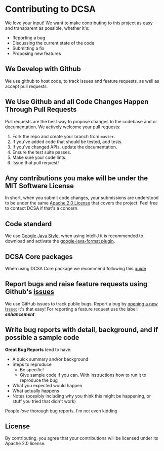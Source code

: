 # Contributing to DCSA
We love your input! We want to make contributing to this project as easy and transparent as possible, whether it's:

- Reporting a bug
- Discussing the current state of the code
- Submitting a fix
- Proposing new features


## We Develop with Github
We use github to host code, to track issues and feature requests, as well as accept pull requests.

## We Use Github and all Code Changes Happen Through Pull Requests
Pull requests are the best way to propose changes to the codebase and or documentation.
We actively welcome your pull requests:

1. Fork the repo and create your branch from `master`.
2. If you've added code that should be tested, add tests.
3. If you've changed APIs, update the documentation.
4. Ensure the test suite passes.
5. Make sure your code lints.
6. Issue that pull request!


## Any contributions you make will be under the MIT Software License
In short, when you submit code changes, your submissions are understood to be under the same [Apache 2.0 License](https://github.com/dcsaorg/DCSA-EBL-Envelope/blob/master/LICENSE.md) that covers the project. Feel free to contact DCSA if that's a concern.

## Code standard
We use [Google Java Style](https://google.github.io/styleguide/javaguide.html), when using
IntelliJ it is recommended to download and activate the
[google-java-format plugin](https://github.com/google/google-java-format).

## DCSA Core packages
When using DCSA Core package we recommend following this [guide](https://github.com/dcsaorg/DCSA-Core/blob/master/README.md#how-to-use-dcsa-core-packages)

## Report bugs and raise feature requests using Github's [issues](https://github.com/dcsaorg/DCSA-EBL-Envelope/issues)
We use GitHub issues to track public bugs. Report a bug by [opening a new issue](https://github.com/dcsaorg/DCSA-EBL-Envelope/issues/new); it's that easy!
For reporting a feature request use the label: **_enhancement_**

## Write bug reports with detail, background, and if possible a sample code

**Great Bug Reports** tend to have:

- A quick summary and/or background
- Steps to reproduce
  - Be specific!
  - Give sample code if you can. With instructions how to run it to reproduce the bug
- What you expected would happen
- What actually happens
- Notes (possibly including why you think this might be happening, or stuff you tried that didn't work)

People *love* thorough bug reports. I'm not even kidding.

## License
By contributing, you agree that your contributions will be licensed under its Apache 2.0 license.

